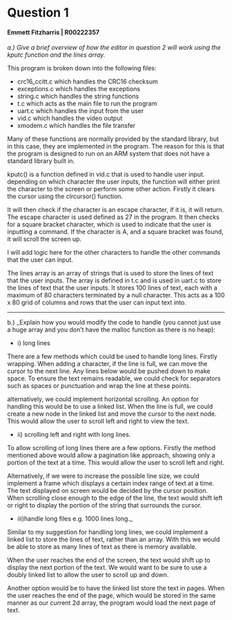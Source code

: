# Question 1
#### Emmett Fitzharris | R00222357

_a.) Give a brief overview of how the editor in question 2 will work using the kputc
function and the lines array._

This program is broken down into the following files: 
- crc16_ccitt.c which handles the CRC16 checksum
- exceptions.c which handles the exceptions
- string.c which handles the string functions
- t.c which acts as the main file to run the program
- uart.c which handles the input from the user
- vid.c which handles the video output
- xmodem.c which handles the file transfer

Many of these functions are normally provided by the standard library, but in this case, they are implemented in the program.
The reason for this is that the program is designed to run on an ARM system that does not have a standard library built in.

kputc() is a function defined in vid.c that is used to handle user input.
depending on which character the user inputs, the function will either print the character to the screen or perform some other action.
Firstly it clears the cursor using the clrcursor() function.

It will then check if the character is an escape character, if it is, it will return. The escape character is used defined as 27 in the program.
It then checks for a square bracket character, which is used to indicate that the user is inputting a command.
If the character is A, and a square bracket was found, it will scroll the screen up.

I will add logic here for the other characters to handle the other commands that the user can input. 


The lines array is an array of strings that is used to store the lines of text that the user inputs.
The array is defined in t.c and is used in uart.c to store the lines of text that the user inputs.
It stores 100 lines of text, each with a maximum of 80 characters terminated by a null character.
This acts as a 100 x 80 grid of columns and rows that the user can input text into.

---

b.)
_Explain how you would modify the code to handle (you cannot just use a huge
array and you don’t have the malloc function as there is no heap):
- i) long lines

There are a few methods which could be used to handle long lines. Firstly wrapping. When adding a character, if the line is full, we can move the cursor to the next line. Any lines below would be pushed down to make space. 
To ensure the text remains readable, we could check for separators such as spaces or punctuation and wrap the line at these points.

alternatively, we could implement horizontal scrolling. An option for handling this would be to use a linked list. When the line is full, we could create a new node in the linked list and move the cursor to the next node. This would allow the user to scroll left and right to view the text.

- ii) scrolling left and right with long lines.

To allow scrolling of long lines there are a few options. Firstly the method mentioned above would allow a pagination like approach, showing only a portion of the text at a time. This would allow the user to scroll left and right.

Alternatively, if we were to increase the possible line size, we could implement a frame which displays a certain index range of text at a time. The text displayed on screen would be decided by the cursor position. When scrolling close enough to the edge of the line, the text would shift left or right to display the portion of the string that surrounds the cursor. 

- iii)handle long files e.g. 1000 lines long._

Similar to my suggestion for handling long lines, we could implement a linked list to store the lines of text, rather than an array. With this we would be able to store as many lines of text as there is memory available. 

When the user reaches the end of the screen, the text would shift up to display the next portion of the text. We would want to be sure to use a doubly linked list to allow the user to scroll up and down. 

Another option would be to have the linked list store the text in pages. When the user reaches the end of the page, which would be stored in the same manner as our current 2d array, the program would load the next page of text. 